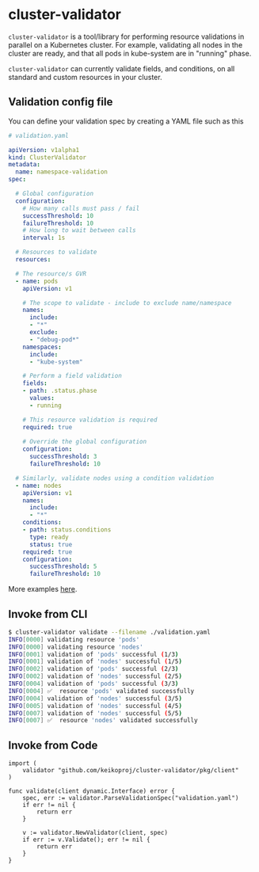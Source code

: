 # cluster-validator

`cluster-validator` is a tool/library for performing resource validations in parallel on a Kubernetes cluster.
For example, validating all nodes in the cluster are ready, and that all pods in kube-system are in "running" phase.

`cluster-validator` can currently validate fields, and conditions, on all standard and custom resources in your cluster.


## Validation config file

You can define your validation spec by creating a YAML file such as this
```yaml
# validation.yaml

apiVersion: v1alpha1
kind: ClusterValidator
metadata:
  name: namespace-validation
spec:

  # Global configuration
  configuration:
    # How many calls must pass / fail 
    successThreshold: 10
    failureThreshold: 10 
    # How long to wait between calls
    interval: 1s

  # Resources to validate
  resources:

  # The resource/s GVR
  - name: pods
    apiVersion: v1

    # The scope to validate - include to exclude name/namespace
    names:
      include: 
      - "*"
      exclude:
      - "debug-pod*"
    namespaces:
      include:
      - "kube-system"

    # Perform a field validation
    fields: 
    - path: .status.phase
      values:
      - running

    # This resource validation is required
    required: true
    
    # Override the global configuration
    configuration:
      successThreshold: 3
      failureThreshold: 10

  # Similarly, validate nodes using a condition validation
  - name: nodes
    apiVersion: v1
    names:
      include: 
      - "*"
    conditions: 
    - path: status.conditions
      type: ready
      status: true
    required: true
    configuration:
      successThreshold: 5
      failureThreshold: 10

```

More examples [here](docs/examples).
## Invoke from CLI

```bash
$ cluster-validator validate --filename ./validation.yaml                                    
INFO[0000] validating resource 'pods'
INFO[0000] validating resource 'nodes'
INFO[0001] validation of 'pods' successful (1/3)
INFO[0001] validation of 'nodes' successful (1/5)
INFO[0002] validation of 'pods' successful (2/3)
INFO[0002] validation of 'nodes' successful (2/5)
INFO[0004] validation of 'pods' successful (3/3)
INFO[0004] ✅  resource 'pods' validated successfully
INFO[0004] validation of 'nodes' successful (3/5)
INFO[0005] validation of 'nodes' successful (4/5)
INFO[0007] validation of 'nodes' successful (5/5)
INFO[0007] ✅  resource 'nodes' validated successfully
```

## Invoke from Code

```golang
import (
    validator "github.com/keikoproj/cluster-validator/pkg/client"
)

func validate(client dynamic.Interface) error {
	spec, err := validator.ParseValidationSpec("validation.yaml")
	if err != nil {
		return err
	}

	v := validator.NewValidator(client, spec)
	if err := v.Validate(); err != nil {
		return err
	}
}

```